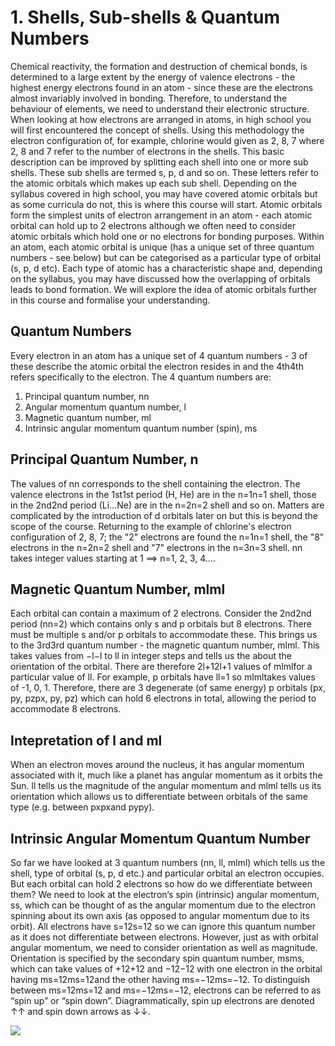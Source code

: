 # 1. Shells, Sub-shells & Quantum Numbers

Chemical reactivity, the formation and destruction of chemical bonds, is determined to a large extent by the energy of valence electrons - the highest energy electrons found in an atom - since these are the electrons almost invariably involved in bonding. Therefore, to understand the behaviour of elements, we need to understand their electronic structure.
When looking at how electrons are arranged in atoms, in high school you will first encountered the concept of shells. Using this methodology the electron configuration of, for example, chlorine would given as 2, 8, 7 where 2, 8 and 7 refer to the number of electrons in the shells.
This basic description can be improved by splitting each shell into one or more sub shells. These sub shells are termed s, p, d and so on. These letters refer to the atomic orbitals which makes up each sub shell. Depending on the syllabus covered in high school, you may have covered atomic orbitals but as some curricula do not, this is where this course will start. 
Atomic orbitals form the simplest units of electron arrangement in an atom - each atomic orbital can hold up to 2 electrons although we often need to consider atomic orbitals which hold one or no electrons for bonding purposes. Within an atom, each atomic orbital is unique (has a unique set of three quantum numbers - see below) but can be categorised as a particular type of orbital (s, p, d etc). 
Each type of atomic has a characteristic shape and, depending on the syllabus, you may have discussed how the overlapping of orbitals leads to bond formation. We will explore the idea of atomic orbitals further in this course and formalise your understanding. 

## Quantum Numbers 
Every electron in an atom has a unique set of 4 quantum numbers - 3 of these describe the atomic orbital the electron resides in and the 4th4th refers specifically to the electron. 
The 4 quantum numbers are:
1. Principal quantum number, nn
2. Angular momentum quantum number, l
3. Magnetic quantum number, ml
4. Intrinsic angular momentum quantum number (spin), ms
 

## Principal Quantum Number, n
The values of nn corresponds to the shell containing the electron. The valence electrons in the 1st1st period (H, He) are in the n=1n=1 shell, those in the 2nd2nd period (Li…Ne) are in the n=2n=2 shell and so on. Matters are complicated by the introduction of d orbitals later on but this is beyond the scope of the course. 
Returning to the example of chlorine's electron configuration of 2, 8, 7; the "2" electrons are found the n=1n=1 shell, the "8" electrons in the n=2n=2 shell and "7" electrons in the n=3n=3 shell.
nn takes integer values starting at 1 ⟹ n=1, 2, 3, 4….

## Magnetic Quantum Number, mlml
Each orbital can contain a maximum of 2 electrons. Consider the 2nd2nd period (nn=2) which contains only s and p orbitals but 8 electrons. There must be multiple s and/or p orbitals to accommodate these.
This brings us to the 3rd3rd quantum number - the magnetic quantum number, mlml. This takes values from −l−l to ll in integer steps and tells us the about the orientation of the orbital. There are therefore 2l+12l+1 values of mlmlfor a particular value of ll. 
For example, p orbitals have ll=1 so mlmltakes values of -1, 0, 1. Therefore, there are 3 degenerate (of same energy) p orbitals             (px, py, pzpx, py, pz) which can hold 6 electrons in total, allowing the period to accommodate 8 electrons. 
 
## Intepretation of l and ml
When an electron moves around the nucleus, it has angular momentum associated with it, much like a planet has angular momentum as it orbits the Sun. ll tells us the magnitude of the angular momentum and mlml tells us its orientation which allows us to differentiate between orbitals of the same type (e.g. between pxpxand pypy). 
 
## Intrinsic Angular Momentum Quantum Number
So far we have looked at 3 quantum numbers (nn, ll, mlml) which tells us the shell, type of orbital (s, p, d etc.) and particular orbital an electron occupies. But each orbital can hold 2 electrons so how do we differentiate between them? 
We need to look at the electron’s spin (intrinsic) angular momentum, ss, which can be thought of as the angular momentum due to the electron spinning about its own axis (as opposed to angular momentum due to its orbit). All electrons have s=12s=12 so we can ignore this quantum number as it does not differentiate between electrons. 
However, just as with orbital angular momentum, we need to consider orientation as well as magnitude. Orientation is specified by the secondary spin quantum number, msms, which can take values of +12+12 and −12−12 with one electron in the orbital having ms=12ms=12and the other having ms=−12ms=−12. 
To distinguish between ms=12ms=12 and ms=−12ms=−12, electrons can be referred to as “spin up” or “spin down”. Diagrammatically, spin up electrons are denoted ↑↑ and spin down arrows as ↓↓.





<img src="https://render.githubusercontent.com/render/math?math=e^{i \pi} = -1">

